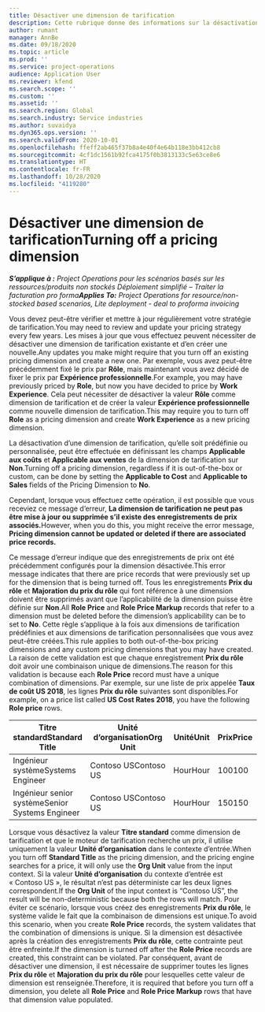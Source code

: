 ```yaml
---
title: Désactiver une dimension de tarification
description: Cette rubrique donne des informations sur la désactivation des dimensions de tarification.
author: rumant
manager: AnnBe
ms.date: 09/18/2020
ms.topic: article
ms.prod: ''
ms.service: project-operations
audience: Application User
ms.reviewer: kfend
ms.search.scope: ''
ms.custom: ''
ms.assetid: ''
ms.search.region: Global
ms.search.industry: Service industries
ms.author: suvaidya
ms.dyn365.ops.version: ''
ms.search.validFrom: 2020-10-01
ms.openlocfilehash: ffeff2ab465f37b8a4e40f4e64b118e3bb412cb8
ms.sourcegitcommit: 4cf1dc1561b92fca4175f0b3813133c5e63ce8e6
ms.translationtype: HT
ms.contentlocale: fr-FR
ms.lasthandoff: 10/28/2020
ms.locfileid: "4119280"
---
```

# <a name="turning-off-a-pricing-dimension"></a><span data-ttu-id="ecddb-103">Désactiver une dimension de tarification</span><span class="sxs-lookup"><span data-stu-id="ecddb-103">Turning off a pricing dimension</span></span>

<span data-ttu-id="ecddb-104">_**S’applique à :** Project Operations pour les scénarios basés sur les ressources/produits non stockés Déploiement simplifié – Traiter la facturation pro forma_</span><span class="sxs-lookup"><span data-stu-id="ecddb-104">_**Applies To:** Project Operations for resource/non-stocked based scenarios, Lite deployment - deal to proforma invoicing_</span></span>

<span data-ttu-id="ecddb-105">Vous devez peut-être vérifier et mettre à jour régulièrement votre stratégie de tarification.</span><span class="sxs-lookup"><span data-stu-id="ecddb-105">You may need to review and update your pricing strategy every few years.</span></span> <span data-ttu-id="ecddb-106">Les mises à jour que vous effectuez peuvent nécessiter de désactiver une dimension de tarification existante et d’en créer une nouvelle.</span><span class="sxs-lookup"><span data-stu-id="ecddb-106">Any updates you make might require that you turn off an existing pricing dimension and create a new one.</span></span> <span data-ttu-id="ecddb-107">Par exemple, vous avez peut-être précédemment fixé le prix par **Rôle**, mais maintenant vous avez décidé de fixer le prix par **Expérience professionnelle**.</span><span class="sxs-lookup"><span data-stu-id="ecddb-107">For example, you may have previously priced by **Role**, but now you have decided to price by **Work Experience**.</span></span> <span data-ttu-id="ecddb-108">Cela peut nécessiter de désactiver la valeur **Rôle** comme dimension de tarification et de créer la valeur **Expérience professionnelle** comme nouvelle dimension de tarification.</span><span class="sxs-lookup"><span data-stu-id="ecddb-108">This may require you to turn off **Role** as a pricing dimension and create **Work Experience** as a new pricing dimension.</span></span> 

<span data-ttu-id="ecddb-109">La désactivation d’une dimension de tarification, qu’elle soit prédéfinie ou personnalisée, peut être effectuée en définissant les champs **Applicable aux coûts** et **Applicable aux ventes** de la dimension de tarification sur **Non**.</span><span class="sxs-lookup"><span data-stu-id="ecddb-109">Turning off a pricing dimension, regardless if it is out-of-the-box or custom, can be done by setting the **Applicable to Cost** and **Applicable to Sales** fields of the Pricing Dimension to **No**.</span></span>

<span data-ttu-id="ecddb-110">Cependant, lorsque vous effectuez cette opération, il est possible que vous receviez ce message d’erreur, **La dimension de tarification ne peut pas être mise à jour ou supprimée s’il existe des enregistrements de prix associés.**</span><span class="sxs-lookup"><span data-stu-id="ecddb-110">However, when you do this, you might receive the error message, **Pricing dimension cannot be updated or deleted if there are associated price records.**</span></span>

<span data-ttu-id="ecddb-111">Ce message d’erreur indique que des enregistrements de prix ont été précédemment configurés pour la dimension désactivée.</span><span class="sxs-lookup"><span data-stu-id="ecddb-111">This error message indicates that there are price records that were previously set up for the dimension that is being turned off.</span></span> <span data-ttu-id="ecddb-112">Tous les enregistrements **Prix du rôle** et **Majoration du prix du rôle** qui font référence à une dimension doivent être supprimés avant que l’applicabilité de la dimension puisse être définie sur **Non**.</span><span class="sxs-lookup"><span data-stu-id="ecddb-112">All **Role Price** and **Role Price Markup** records that refer to a dimension must be deleted before the dimension’s applicability can be to set to **No**.</span></span> <span data-ttu-id="ecddb-113">Cette règle s’applique à la fois aux dimensions de tarification prédéfinies et aux dimensions de tarification personnalisées que vous avez peut-être créées.</span><span class="sxs-lookup"><span data-stu-id="ecddb-113">This rule applies to both out-of-the-box pricing dimensions and any custom pricing dimensions that you may have created.</span></span> <span data-ttu-id="ecddb-114">La raison de cette validation est que chaque enregistrement **Prix du rôle** doit avoir une combinaison unique de dimensions.</span><span class="sxs-lookup"><span data-stu-id="ecddb-114">The reason for this validation is because each **Role Price** record must have a unique combination of dimensions.</span></span> <span data-ttu-id="ecddb-115">Par exemple, sur une liste de prix appelée **Taux de coût US 2018**, les lignes **Prix du rôle** suivantes sont disponibles.</span><span class="sxs-lookup"><span data-stu-id="ecddb-115">For example, on a price list called **US Cost Rates 2018**, you have the following **Role price** rows.</span></span> 

| <span data-ttu-id="ecddb-116">Titre standard</span><span class="sxs-lookup"><span data-stu-id="ecddb-116">Standard Title</span></span>         | <span data-ttu-id="ecddb-117">Unité d’organisation</span><span class="sxs-lookup"><span data-stu-id="ecddb-117">Org Unit</span></span>    |<span data-ttu-id="ecddb-118">Unité</span><span class="sxs-lookup"><span data-stu-id="ecddb-118">Unit</span></span>   |<span data-ttu-id="ecddb-119">Prix</span><span class="sxs-lookup"><span data-stu-id="ecddb-119">Price</span></span>  |<span data-ttu-id="ecddb-120">Devise</span><span class="sxs-lookup"><span data-stu-id="ecddb-120">Currency</span></span>  |
| -----------------------|-------------|-------|-------|----------|
| <span data-ttu-id="ecddb-121">Ingénieur système</span><span class="sxs-lookup"><span data-stu-id="ecddb-121">Systems Engineer</span></span>|<span data-ttu-id="ecddb-122">Contoso US</span><span class="sxs-lookup"><span data-stu-id="ecddb-122">Contoso US</span></span>|<span data-ttu-id="ecddb-123">Hour</span><span class="sxs-lookup"><span data-stu-id="ecddb-123">Hour</span></span>| <span data-ttu-id="ecddb-124">100</span><span class="sxs-lookup"><span data-stu-id="ecddb-124">100</span></span>|<span data-ttu-id="ecddb-125">USD</span><span class="sxs-lookup"><span data-stu-id="ecddb-125">USD</span></span>|
| <span data-ttu-id="ecddb-126">Ingénieur senior système</span><span class="sxs-lookup"><span data-stu-id="ecddb-126">Senior Systems Engineer</span></span>|<span data-ttu-id="ecddb-127">Contoso US</span><span class="sxs-lookup"><span data-stu-id="ecddb-127">Contoso US</span></span>|<span data-ttu-id="ecddb-128">Hour</span><span class="sxs-lookup"><span data-stu-id="ecddb-128">Hour</span></span>| <span data-ttu-id="ecddb-129">150</span><span class="sxs-lookup"><span data-stu-id="ecddb-129">150</span></span>| <span data-ttu-id="ecddb-130">USD</span><span class="sxs-lookup"><span data-stu-id="ecddb-130">USD</span></span>|


<span data-ttu-id="ecddb-131">Lorsque vous désactivez la valeur **Titre standard** comme dimension de tarification et que le moteur de tarification recherche un prix, il utilise uniquement la valeur **Unité d’organisation** dans le contexte d’entrée.</span><span class="sxs-lookup"><span data-stu-id="ecddb-131">When you turn off **Standard Title** as the pricing dimension, and the pricing engine searches for a price, it will only use the **Org Unit** value from the input context.</span></span> <span data-ttu-id="ecddb-132">Si la valeur **Unité d’organisation** du contexte d’entrée est « Contoso US », le résultat n’est pas déterministe car les deux lignes correspondent.</span><span class="sxs-lookup"><span data-stu-id="ecddb-132">If the **Org Unit** of the input context is “Contoso US”, the result will be non-deterministic because both the rows will match.</span></span> <span data-ttu-id="ecddb-133">Pour éviter ce scénario, lorsque vous créez des enregistrements **Prix du rôle**, le système valide le fait que la combinaison de dimensions est unique.</span><span class="sxs-lookup"><span data-stu-id="ecddb-133">To avoid this scenario, when you create **Role Price** records, the system validates that the combination of dimensions is unique.</span></span> <span data-ttu-id="ecddb-134">Si la dimension est désactivée après la création des enregistrements **Prix du rôle**, cette contrainte peut être enfreinte.</span><span class="sxs-lookup"><span data-stu-id="ecddb-134">If the dimension is turned off after the **Role Price** records are created, this constraint can be violated.</span></span> <span data-ttu-id="ecddb-135">Par conséquent, avant de désactiver une dimension, il est nécessaire de supprimer toutes les lignes **Prix du rôle** et **Majoration du prix du rôle** pour lesquelles cette valeur de dimension est renseignée.</span><span class="sxs-lookup"><span data-stu-id="ecddb-135">Therefore, it is required that before you turn off a dimension, you delete all **Role Price** and **Role Price Markup** rows that have that dimension value populated.</span></span>
